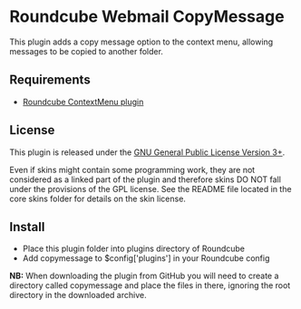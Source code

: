 Roundcube Webmail CopyMessage
=============================
This plugin adds a copy message option to the context menu, allowing messages
to be copied to another folder.

Requirements
------------
* [Roundcube ContextMenu plugin][rccm]

License
-------
This plugin is released under the [GNU General Public License Version 3+][gpl].

Even if skins might contain some programming work, they are not considered
as a linked part of the plugin and therefore skins DO NOT fall under the
provisions of the GPL license. See the README file located in the core skins
folder for details on the skin license.

Install
-------
* Place this plugin folder into plugins directory of Roundcube
* Add copymessage to $config['plugins'] in your Roundcube config

**NB:** When downloading the plugin from GitHub you will need to create a
directory called copymessage and place the files in there, ignoring the root
directory in the downloaded archive.

[rccm]: http://github.com/JohnDoh/Roundcube-Plugin-Context-Menu/
[gpl]: http://www.gnu.org/licenses/gpl.html